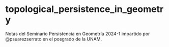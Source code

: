 # topological_persistence_in_geometry
Notas del Seminario Persistencia en Geometría 2024-1 impartido por @psuarezserrato en el posgrado de la UNAM.
